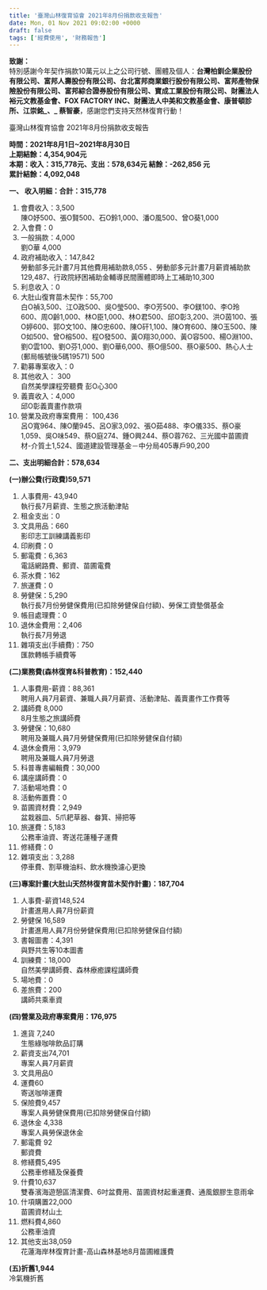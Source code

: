 ```yaml
---
title: '臺灣山林復育協會 2021年8月份捐款收支報告'
date: Mon, 01 Nov 2021 09:02:00 +0000
draft: false
tags: ['經費使用', '財務報告']
---
```


**致謝：**  
特別感謝今年契作捐款10萬元以上之公司行號、團體及個人：**台灣柏釧企業股份有限公司、富邦人壽股份有限公司、台北富邦商業銀行股份有限公司、富邦產物保險股份有限公司、富邦綜合證券股份有限公司、寶成工業股份有限公司、財團法人裕元文教基金會、FOX FACTORY INC、財團法人中美和文教基金會、康普頓診所、江崇銘_、_ 蔡智豪**，感謝您們支持天然林復育行動！

臺灣山林復育協會 2021年8月份捐款收支報告

**時間：2021年8月1日~2021年8月30日  
上期結餘：4,354,904元  
本期：收入：315,778元、支出：578,634元 結餘：-262,856 元  
累計結餘：4,092,048**

**一、 收入明細：合計：315,778**

1.  會費收入：3,500  
    陳O妤500、張O賢500、石O鈴1,000、潘O風500、曾O葵1,000
2.  入會費：0
3.  一般捐款：4,000  
    劉O華 4,000
4.  政府補助收入：147,842  
    勞動部多元計畫7月其他費用補助款8,055 、勞動部多元計畫7月薪資補助款129,487、行政院紓困補助金輔導民間團體即時上工補助10,300
5.  利息收入：0
6.  大肚山復育苗木契作：55,700  
    白O禎3,500、江O政500、吳O瑩500、李O芳500、李O鎂100、李O玲600、周O齡1,000、林O臣1,000、林O君500、邱O彰3,200、洪O茵100、張O婷600、郭O文100、陳O忠600、陳O矸1,100、陳O育600、陳O玉500、陳O如500、曾O榕500、程O發500、黃O翔30,000、黃O容500、楊O淵100、劉O雲100、劉O芬1,000、劉O華6,000、蔡O億500、蔡O豪500、熱心人士(郵局帳號後5碼19571) 500
7.  勸募專案收入：0
8.  其他收入： 300  
    自然美學課程旁聽費 彭O心300
9.  義賣收入：4,000  
    邱O彰義賣畫作款項
10.  營業及政府專案費用： 100,436  
    呂O寬964、陳O蘭945、呂O家3,092、張O茹488、李O儀335、蔡O豪1,059、吳O味549、蔡O庭274、鍾O興244、蔡O蓉762、三光國中苗圃資材-介質土1,524、國道建設管理基金－中分局405專戶90,200

**二、支出明細合計：578,634**

**(一)辦公費(行政費)59,571**

1.  人事費用- 43,940  
    執行長7月薪資、生態之旅活動津貼
2.  租金支出：0
3.  文具用品：660  
    影印志工訓練講義影印
4.  印刷費：0
5.  郵電費：6,363  
    電話網路費、郵資、苗圃電費
6.  茶水費：162
7.  旅運費：0
8.  勞健保：5,290  
    執行長7月份勞健保費用(已扣除勞健保自付額)、勞保工資墊償基金
9.  帳目處理費：0
10.  退休金費用：2,406  
    執行長7月勞退
11.  雜項支出(手續費)：750  
    匯款轉帳手續費等

**(二)業務費(森林復育&科普教育)：152,440**

1.  人事費用-薪資：88,361  
    聘用人員7月薪資、兼職人員7月薪資、活動津貼、義賣畫作工作費等
2.  講師費 8,000  
    8月生態之旅講師費
3.  勞健保：10,680  
    聘用及兼職人員7月勞健保費用(已扣除勞健保自付額)
4.  退休金費用：3,979  
    聘用及兼職人員7月勞退
5.  科普專書編輯費：30,000
6.  講座講師費：0
7.  活動場地費：0
8.  活動佈置費：0
9.  苗圃資材費：2,949  
    盆栽器皿、5爪耙草器、畚箕、掃把等
10.  旅運費：5,183  
    公務車油資、寄送花蓮種子運費
11.  修繕費：0
12.  雜項支出：3,288  
    停車費、割草機油料、飲水機換濾心更換

**(三)專案計畫(大肚山天然林復育苗木契作計畫)：187,704**

1.  人事費-薪資148,524  
    計畫進用人員7月份薪資
2.  勞健保 16,589  
    計畫進用人員7月份勞健保費用(已扣除勞健保自付額)
3.  書報圖書：4,391  
    與野共生等10本圖書
4.  訓練費：18,000  
    自然美學講師費、森林療癒課程講師費
5.  場地費：0
6.  差旅費：200  
    講師共乘車資

**(四)營業及政府專案費用：176,975**

1.  進貨 7,240  
    生態綠咖啡飲品訂購
2.  薪資支出74,701  
    專案人員7月薪資
3.  文具用品0
4.  運費60  
    寄送咖啡運費
5.  保險費9,457  
    專案人員勞健保費用(已扣除勞健保自付額)
6.  退休金 4,338  
    專案人員勞保退休金
7.  郵電費 92  
    郵資費
8.  修繕費5,495  
    公務車修繕及保養費
9.  什費10,637  
    雙春濱海遊憩區清潔費、6吋盆費用、苗圃資材起重運費、通風銀膠生意雨傘
10.  什項購置22,000  
    苗圃資材山土
11.  燃料費4,860  
    公務車油資
12.  其他支出38,059  
    花蓮海岸林復育計畫-高山森林基地8月苗圃維護費

**(五)折舊1,944**  
冷氣機折舊